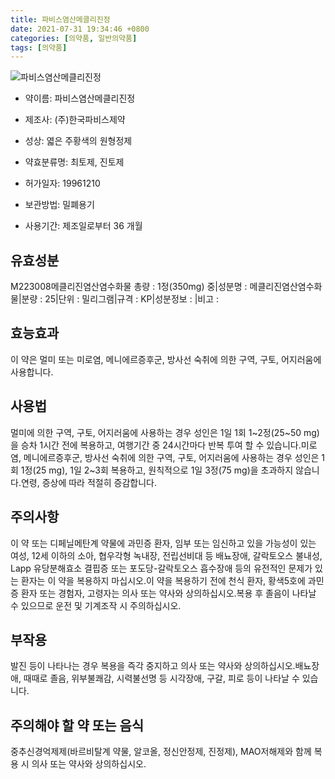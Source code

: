 ```yaml
---
title: 파비스염산메클리진정
date: 2021-07-31 19:34:46 +0800
categories: [의약품, 일반의약품]
tags: [의약품]
---
```

![파비스염산메클리진정](https://nedrug.mfds.go.kr/pbp/cmn/itemImageDownload/151577171452800067)

- 약이름: 파비스염산메클리진정
- 제조사: (주)한국파비스제약
- 성상: 엷은 주황색의 원형정제

- 약효분류명: 최토제, 진토제
- 허가일자: 19961210
- 보관방법: 밀폐용기
- 사용기간: 제조일로부터 36 개월
## 유효성분
M223008메클리진염산염수화물
총량 : 1정(350mg) 중|성분명 : 메클리진염산염수화물|분량 : 25|단위 : 밀리그램|규격 : KP|성분정보 : |비고 :
## 효능효과
이 약은 멀미 또는 미로염, 메니에르증후군, 방사선 숙취에 의한 구역, 구토, 어지러움에 사용합니다.
## 사용법
멀미에 의한 구역, 구토, 어지러움에 사용하는 경우 성인은 1일 1회 1~2정(25~50 mg)을 승차 1시간 전에 복용하고, 여행기간 중 24시간마다 반복 투여 할 수 있습니다.미로염, 메니에르증후군, 방사선 숙취에 의한 구역, 구토, 어지러움에 사용하는 경우 성인은 1회 1정(25 mg), 1일 2~3회 복용하고, 원칙적으로 1일 3정(75 mg)을 초과하지 않습니다.연령, 증상에 따라 적절히 증감합니다.
## 주의사항
이 약 또는 디페닐메탄계 약물에 과민증 환자, 임부 또는 임신하고 있을 가능성이 있는 여성, 12세 이하의 소아, 협우각형 녹내장, 전립선비대 등 배뇨장애, 갈락토오스 불내성, Lapp 유당분해효소 결핍증 또는 포도당-갈락토오스 흡수장애 등의 유전적인 문제가 있는 환자는 이 약을 복용하지 마십시오.이 약을 복용하기 전에 천식 환자, 황색5호에 과민증 환자 또는 경험자, 고령자는 의사 또는 약사와 상의하십시오.복용 후 졸음이 나타날 수 있으므로 운전 및 기계조작 시 주의하십시오.
## 부작용
발진 등이 나타나는 경우 복용을 즉각 중지하고 의사 또는 약사와 상의하십시오.배뇨장애, 때때로 졸음, 위부불쾌감, 시력불선명 등 시각장애, 구갈, 피로 등이 나타날 수 있습니다.
## 주의해야 할 약 또는 음식
중추신경억제제(바르비탈계 약물, 알코올, 정신안정제, 진정제), MAO저해제와 함께 복용 시 의사 또는 약사와 상의하십시오.
